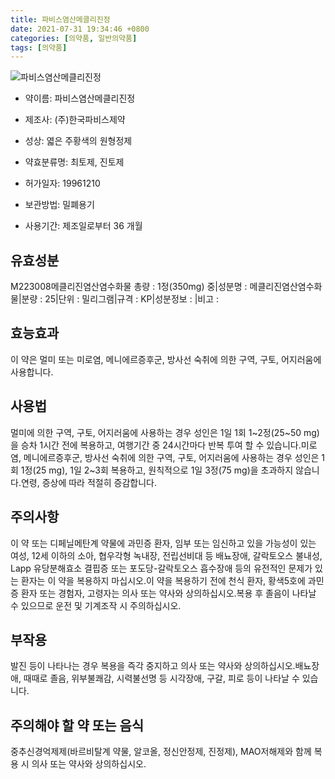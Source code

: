 ```yaml
---
title: 파비스염산메클리진정
date: 2021-07-31 19:34:46 +0800
categories: [의약품, 일반의약품]
tags: [의약품]
---
```

![파비스염산메클리진정](https://nedrug.mfds.go.kr/pbp/cmn/itemImageDownload/151577171452800067)

- 약이름: 파비스염산메클리진정
- 제조사: (주)한국파비스제약
- 성상: 엷은 주황색의 원형정제

- 약효분류명: 최토제, 진토제
- 허가일자: 19961210
- 보관방법: 밀폐용기
- 사용기간: 제조일로부터 36 개월
## 유효성분
M223008메클리진염산염수화물
총량 : 1정(350mg) 중|성분명 : 메클리진염산염수화물|분량 : 25|단위 : 밀리그램|규격 : KP|성분정보 : |비고 :
## 효능효과
이 약은 멀미 또는 미로염, 메니에르증후군, 방사선 숙취에 의한 구역, 구토, 어지러움에 사용합니다.
## 사용법
멀미에 의한 구역, 구토, 어지러움에 사용하는 경우 성인은 1일 1회 1~2정(25~50 mg)을 승차 1시간 전에 복용하고, 여행기간 중 24시간마다 반복 투여 할 수 있습니다.미로염, 메니에르증후군, 방사선 숙취에 의한 구역, 구토, 어지러움에 사용하는 경우 성인은 1회 1정(25 mg), 1일 2~3회 복용하고, 원칙적으로 1일 3정(75 mg)을 초과하지 않습니다.연령, 증상에 따라 적절히 증감합니다.
## 주의사항
이 약 또는 디페닐메탄계 약물에 과민증 환자, 임부 또는 임신하고 있을 가능성이 있는 여성, 12세 이하의 소아, 협우각형 녹내장, 전립선비대 등 배뇨장애, 갈락토오스 불내성, Lapp 유당분해효소 결핍증 또는 포도당-갈락토오스 흡수장애 등의 유전적인 문제가 있는 환자는 이 약을 복용하지 마십시오.이 약을 복용하기 전에 천식 환자, 황색5호에 과민증 환자 또는 경험자, 고령자는 의사 또는 약사와 상의하십시오.복용 후 졸음이 나타날 수 있으므로 운전 및 기계조작 시 주의하십시오.
## 부작용
발진 등이 나타나는 경우 복용을 즉각 중지하고 의사 또는 약사와 상의하십시오.배뇨장애, 때때로 졸음, 위부불쾌감, 시력불선명 등 시각장애, 구갈, 피로 등이 나타날 수 있습니다.
## 주의해야 할 약 또는 음식
중추신경억제제(바르비탈계 약물, 알코올, 정신안정제, 진정제), MAO저해제와 함께 복용 시 의사 또는 약사와 상의하십시오.
